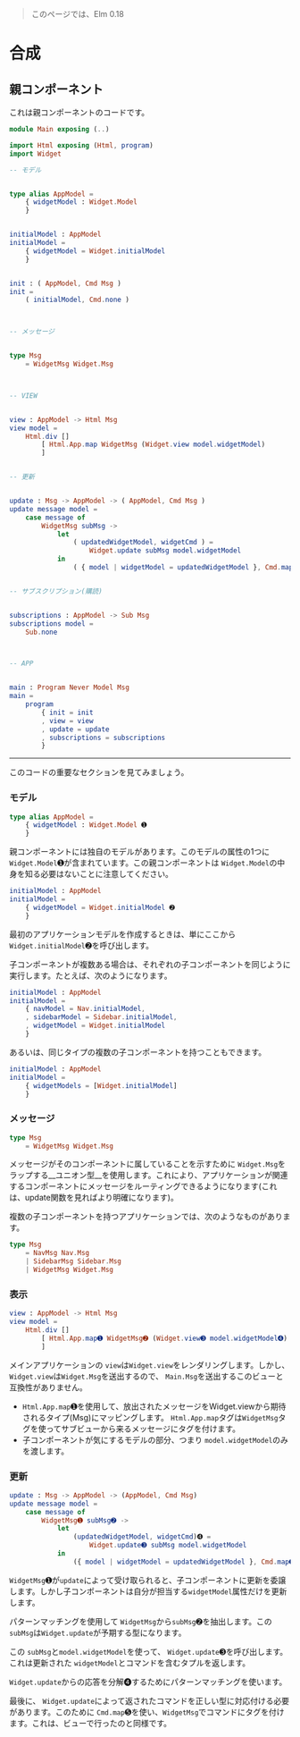 >このページでは、Elm 0.18

# 合成

## 親コンポーネント

これは親コンポーネントのコードです。

```elm
module Main exposing (..)

import Html exposing (Html, program)
import Widget

-- モデル


type alias AppModel =
    { widgetModel : Widget.Model
    }


initialModel : AppModel
initialModel =
    { widgetModel = Widget.initialModel
    }


init : ( AppModel, Cmd Msg )
init =
    ( initialModel, Cmd.none )



-- メッセージ


type Msg
    = WidgetMsg Widget.Msg



-- VIEW


view : AppModel -> Html Msg
view model =
    Html.div []
        [ Html.App.map WidgetMsg (Widget.view model.widgetModel)
        ]


-- 更新


update : Msg -> AppModel -> ( AppModel, Cmd Msg )
update message model =
    case message of
        WidgetMsg subMsg ->
            let
                ( updatedWidgetModel, widgetCmd ) =
                    Widget.update subMsg model.widgetModel
            in
                ( { model | widgetModel = updatedWidgetModel }, Cmd.map WidgetMsg widgetCmd )


-- サブスクリプション(購読)


subscriptions : AppModel -> Sub Msg
subscriptions model =
    Sub.none



-- APP


main : Program Never Model Msg
main =
    program
        { init = init
        , view = view
        , update = update
        , subscriptions = subscriptions
        }
```

---

このコードの重要なセクションを見てみましょう。

### モデル

```elm
type alias AppModel =
    { widgetModel : Widget.Model ➊
    }
```

親コンポーネントには独自のモデルがあります。このモデルの属性の1つに`Widget.Model`➊が含まれています。この親コンポーネントは `Widget.Model`の中身を知る必要はないことに注意してください。

```elm
initialModel : AppModel
initialModel =
    { widgetModel = Widget.initialModel ➋
    }
```

最初のアプリケーションモデルを作成するときは、単にここから `Widget.initialModel`➋を呼び出します。

子コンポーネントが複数ある場合は、それぞれの子コンポーネントを同じように実行します。たとえば、次のようになります。

```elm
initialModel : AppModel
initialModel =
    { navModel = Nav.initialModel,
    , sidebarModel = Sidebar.initialModel,
    , widgetModel = Widget.initialModel
    }
```

あるいは、同じタイプの複数の子コンポーネントを持つこともできます。

```elm
initialModel : AppModel
initialModel =
    { widgetModels = [Widget.initialModel]
    }
```

### メッセージ

```elm
type Msg
    = WidgetMsg Widget.Msg
```

メッセージがそのコンポーネントに属していることを示すために `Widget.Msg`をラップする__ユニオン型__を使用します。これにより、アプリケーションが関連するコンポーネントにメッセージをルーティングできるようになります(これは、update関数を見ればより明確になります)。

複数の子コンポーネントを持つアプリケーションでは、次のようなものがあります。

```elm
type Msg
    = NavMsg Nav.Msg
    | SidebarMsg Sidebar.Msg
    | WidgetMsg Widget.Msg
```

### 表示

```elm
view : AppModel -> Html Msg
view model =
    Html.div []
        [ Html.App.map➊ WidgetMsg➋ (Widget.view➌ model.widgetModel➍)
        ]
```

メインアプリケーションの `view`は`Widget.view`をレンダリングします。しかし、 `Widget.view`は`Widget.Msg`を送出するので、 `Main.Msg`を送出するこのビューと互換性がありません。

- `Html.App.map`➊を使用して、放出されたメッセージをWidget.viewから期待されるタイプ(Msg)にマッピングします。 `Html.App.map`タグは`WidgetMsg`タグを使ってサブビューから来るメッセージにタグを付けます。
- 子コンポーネントが気にするモデルの部分、つまり `model.widgetModel`のみを渡します。

### 更新

```elm
update : Msg -> AppModel -> (AppModel, Cmd Msg)
update message model =
    case message of
        WidgetMsg➊ subMsg➋ ->
            let
                (updatedWidgetModel, widgetCmd)➍ =
                    Widget.update➌ subMsg model.widgetModel
            in
                ({ model | widgetModel = updatedWidgetModel }, Cmd.map➎ WidgetMsg widgetCmd)
```

`WidgetMsg`➊が`update`によって受け取られると、子コンポーネントに更新を委譲します。しかし子コンポーネントは自分が担当する`widgetModel`属性だけを更新します。

パターンマッチングを使用して `WidgetMsg`から`subMsg`➋を抽出します。この `subMsg`は`Widget.update`が予期する型になります。

この `subMsg`と`model.widgetModel`を使って、 `Widget.update`➌を呼び出します。これは更新された `widgetModel`とコマンドを含むタプルを返します。

`Widget.update`からの応答を分解➍するためにパターンマッチングを使います。

最後に、 `Widget.update`によって返されたコマンドを正しい型に対応付ける必要があります。このために `Cmd.map`➎を使い、`WidgetMsg`でコマンドにタグを付けます。これは、ビューで行ったのと同様です。
